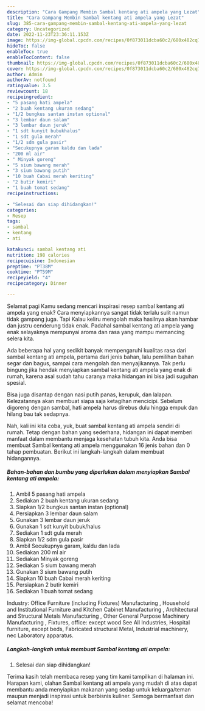 ```yaml
---
description: "Cara Gampang Membin Sambal kentang ati ampela yang Lezat"
title: "Cara Gampang Membin Sambal kentang ati ampela yang Lezat"
slug: 385-cara-gampang-membin-sambal-kentang-ati-ampela-yang-lezat
category: Uncategorized
date: 2022-11-23T23:36:11.153Z
image: https://img-global.cpcdn.com/recipes/0f873011dcba60c2/680x482cq70/sambal-kentang-ati-ampela-foto-resep-utama.jpg
hideToc: false
enableToc: true
enableTocContent: false
thumbnail: https://img-global.cpcdn.com/recipes/0f873011dcba60c2/680x482cq70/sambal-kentang-ati-ampela-foto-resep-utama.jpg
cover: https://img-global.cpcdn.com/recipes/0f873011dcba60c2/680x482cq70/sambal-kentang-ati-ampela-foto-resep-utama.jpg
author: Admin
authorAv: notfound
ratingvalue: 3.5
reviewcount: 18
recipeingredient:
- "5 pasang hati ampela"
- "2 buah kentang ukuran sedang"
- "1/2 bungkus santan instan optional"
- "3 lembar daun salam"
- "3 lembar daun jeruk"
- "1 sdt kunyit bubukhalus"
- "1 sdt gula merah"
- "1/2 sdm gula pasir"
- "Secukupnya garam kaldu dan lada"
- "200 ml air"
- " Minyak goreng"
- "5 sium bawang merah"
- "3 sium bawang putih"
- "10 buah Cabai merah keriting"
- "2 butir kemiri"
- "1 buah tomat sedang"
recipeinstructions:

- "Selesai dan siap dihidangkan!"
categories:
- Resep
tags:
- sambal
- kentang
- ati

katakunci: sambal kentang ati 
nutrition: 198 calories
recipecuisine: Indonesian
preptime: "PT38M"
cooktime: "PT59M"
recipeyield: "4"
recipecategory: Dinner

---
```



Selamat pagi Kamu sedang mencari inspirasi resep sambal kentang ati ampela yang enak? Cara menyiapkannya sangat tidak terlalu sulit namun tidak gampang juga. Tapi Kalau keliru mengolah maka hasilnya akan hambar dan justru cenderung tidak enak. Padahal sambal kentang ati ampela yang enak selayaknya mempunyai aroma dan rasa yang mampu memancing selera kita.


Ada beberapa hal yang sedikit banyak mempengaruhi kualitas rasa dari sambal kentang ati ampela, pertama dari jenis bahan, lalu pemilihan bahan segar dan bagus, sampai cara mengolah dan menyajikannya. Tak perlu bingung jika hendak menyiapkan sambal kentang ati ampela yang enak di rumah, karena asal sudah tahu caranya maka hidangan ini bisa jadi suguhan spesial.

Bisa juga disantap dengan nasi putih panas, kerupuk, dan lalapan. Kelezatannya akan membuat siapa saja ketagihan mencicipi. Sebelum digoreng dengan sambal, hati ampela harus direbus dulu hingga empuk dan hilang bau tak sedapnya.


Nah, kali ini kita coba, yuk, buat sambal kentang ati ampela sendiri di rumah. Tetap dengan bahan yang sederhana, hidangan ini dapat memberi manfaat dalam membantu menjaga kesehatan tubuh kita. Anda bisa membuat Sambal kentang ati ampela menggunakan 16 jenis bahan dan 0 tahap pembuatan. Berikut ini langkah-langkah dalam membuat hidangannya.

<!--inarticleads1-->

##### Bahan-bahan dan bumbu yang diperlukan dalam menyiapkan Sambal kentang ati ampela:

1. Ambil 5 pasang hati ampela
1. Sediakan 2 buah kentang ukuran sedang
1. Siapkan 1/2 bungkus santan instan (optional)
1. Persiapkan 3 lembar daun salam
1. Gunakan 3 lembar daun jeruk
1. Gunakan 1 sdt kunyit bubuk/halus
1. Sediakan 1 sdt gula merah
1. Siapkan 1/2 sdm gula pasir
1. Ambil Secukupnya garam, kaldu dan lada
1. Sediakan 200 ml air
1. Sediakan  Minyak goreng
1. Sediakan 5 sium bawang merah
1. Gunakan 3 sium bawang putih
1. Siapkan 10 buah Cabai merah keriting
1. Persiapkan 2 butir kemiri
1. Sediakan 1 buah tomat sedang


Industry: Office Furniture (including Fixtures) Manufacturing , Household and Institutional Furniture and Kitchen Cabinet Manufacturing , Architectural and Structural Metals Manufacturing , Other General Purpose Machinery Manufacturing , Fixtures, office: except wood See All Industries, Hospital furniture, except beds, Fabricated structural Metal, Industrial machinery, nec Laboratory apparatus. 

<!--inarticleads2-->

##### Langkah-langkah untuk membuat Sambal kentang ati ampela:


1. Selesai dan siap dihidangkan!



Terima kasih telah membaca resep yang tim kami tampilkan di halaman ini. Harapan kami, olahan Sambal kentang ati ampela yang mudah di atas dapat membantu anda menyiapkan makanan yang sedap untuk keluarga/teman maupun menjadi inspirasi untuk berbisnis kuliner. Semoga bermanfaat dan selamat mencoba!
